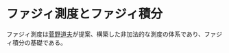 # ファジィ測度とファジィ積分

ファジィ測度は[菅野道夫](https://researchmap.jp/read0122540)が提案、構築した非加法的な測度の体系であり、ファジィ積分の基礎である。
